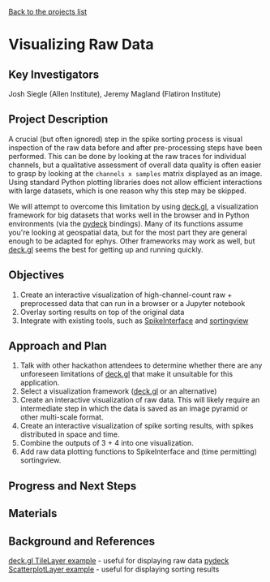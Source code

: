 [Back to the projects list](../../)

<!-- For information on how to write GitHub .md files see https://guides.github.com/features/mastering-markdown/ -->

# Visualizing Raw Data

## Key Investigators

Josh Siegle (Allen Institute), Jeremy Magland (Flatiron Institute)

## Project Description

A crucial (but often ignored) step in the spike sorting process is visual inspection of the raw data before and after pre-processing steps have been performed. This can be done by looking at the raw traces for individual channels, but a qualitative assessment of overall data quality is often easier to grasp by looking at the `channels x samples` matrix displayed as an image. Using standard Python plotting libraries does not allow efficient interactions with large datasets, which is one reason why this step may be skipped.

We will attempt to overcome this limitation by using [deck.gl](https://deck.gl/), a visualization framework for big datasets that works well in the browser and in Python environments (via the [pydeck](https://deckgl.readthedocs.io/en/latest/) bindings). Many of its functions assume you're looking at geospatial data, but for the most part they are general enough to be adapted for ephys. Other frameworks may work as well, but [deck.gl](https://deck.gl/) seems the best for getting up and running quickly.

## Objectives

<!-- Briefly describe the objectives of your project. What would you like to achive?-->

1. Create an interactive visualization of high-channel-count raw + preprocessed data that can run in a browser or a Jupyter notebook
2. Overlay sorting results on top of the original data
3. Integrate with existing tools, such as [SpikeInterface](https://github.com/SpikeInterface/spikeinterface) and [sortingview](https://github.com/magland/sortingview)

## Approach and Plan

<!-- 1. Describe the steps of your planned approach to reach the objectives.-->
1. Talk with other hackathon attendees to determine whether there are any unforeseen limitations of [deck.gl](https://deck.gl/) that make it unsuitable for this application.
2. Select a visualization framework ([deck.gl](https://deck.gl/) or an alternative)
3. Create an interactive visualization of raw data. This will likely require an intermediate step in which the data is saved as an image pyramid or other multi-scale format.
4. Create an interactive visualization of spike sorting results, with spikes distributed in space and time.
5. Combine the outputs of 3 + 4 into one visualization.
6. Add raw data plotting functions to SpikeInterface and (time permitting) sortingview.

## Progress and Next Steps

<!--Populate this section as you are making progress before/during/after the hackathon-->
<!--Describe the progress you have made on the project,e.g., which objectives you have achieved and how.-->
<!--Describe the next steps you are planing to take to complete the project.-->

## Materials

<!--If available add links to the materials relevant to the project, e.g., the code generated for the project or data used-->
<!--If available add pictures and links to videos that demonstrate what has been accomplished.-->
<!--![Description of picture](Example2.jpg)-->

## Background and References

<!--Use this space for information that may help people better understand your project, like links to papers, source code, or data ,e.g:-->
<!-- - Source code: https://github.com/YourUser/YourRepository -->
<!-- - Documentation: https://link.to.docs -->
<!-- - Test data: https://link.to.test.data -->

[deck.gl TileLayer example](https://deck.gl/examples/tile-layer-non-geospatial/) - useful for displaying raw data
[pydeck ScatterplotLayer example](https://pydeck.gl/gallery/scatterplot_layer.html) - useful for displaying sorting results
